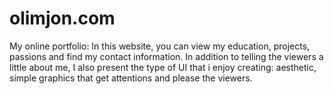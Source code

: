 # olimjon.com
My online portfolio:
In this website, you can view my education, projects, passions and find my contact information. In addition to telling the viewers a little about me, I also present the type of UI that i enjoy creating: aesthetic, simple graphics that get attentions and please the viewers.

